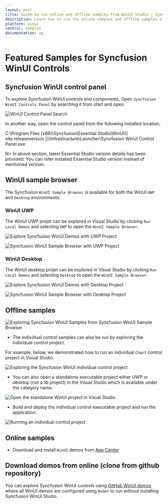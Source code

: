 ```yaml
---
layout: post
title: Guide to run online and offline samples from WinUI Studio | Syncfusion
description: Learn how to run the online samples and offline samples of Syncfusion Essential Studio WinUI controls and components.
platform: winui
control: Samples
documentation: ug
---
```


# Featured Samples for Syncfusion WinUI Controls

## Syncfusion WinUI control panel

To explore Syncfusion WinUI controls and components, Open `Syncfusion WinUI Controls Panel` by searching it from start and open. 

![WinUI Control Panel Search](Guide-to-run-the-samples-images/winui-control-panel-search.png)

In another way, open the control panel from the following installed location,

C:\Program Files (x86)\Syncfusion\Essential Studio\WinUI\{{ site.releaseversion }}\Infrastructure\Launcher\Syncfusion WinUI Control Panel.exe 

N> In above section, latest Essential Studio version details has been provided. You can refer installed Essential Studio version instead of mentioned version.

## WinUI sample browser

The Syncfusion `WinUI Sample Browser` is available for both the WinUI `UWP` and `Desktop` environments.

### WinUI UWP

The WinUI UWP projet can be explored in Visual Studio by clicking `Run Local Demos` and selecting `UWP` to open the `WinUI Sample Browser`.

![Explore Syncfusion WinUI Demos with UWP Project](Guide-to-run-the-samples-images/exploring-winui-uwp-sample-browser.png)

![Syncfusion WinUI Sample Browser with UWP Project](Guide-to-run-the-samples-images/syncfusion-winui-uwp-sample-browser.png)

### WinUI Desktop

The WinUI desktop projet can be explored in Visual Studio by clicking `Run Local Demos` and selecting `Desktop` to open the `WinUI Sample Browser`.
 
 ![Explore Syncfusion WinUI Demos with Desktop Project](Guide-to-run-the-samples-images/exploring-winui-desktop-sample-browser.png)

![Syncfusion WinUI Sample Browser with Desktop Project](Guide-to-run-the-samples-images/syncfusion-winui-desktop-sample-browser.png)

## Offline samples

![Exploring Syncfusion WinUI Samples from Syncfusion WinUI Sample Browser](Guide-to-run-the-samples-images/exploring-syncfusion-winui-samples-from-sb.png)

* The individual control samples can also be run by exploring the individual control project.

For example, below, we demonstrated how to run an individual `Chart` control project in Visual Studio.

![Exploring the Syncfusion WinUI individual control project](Guide-to-run-the-samples-images/exploring-individual-control-project.png)

* You can also open a standalone executable project either UWP or desktop (not a lib project) in the Visual Studio which is available under the category name.

 ![Open the standalone WinUI project in Visual Studio](Guide-to-run-the-samples-images/open-standalone-winui-project-in-visual-studio.png)

* Build and deploy the individual control executable project and run the application.

![Running an individual control project](Guide-to-run-the-samples-images/run-induvidual-control-project.png)  

## Online samples

* Download and install `WinUI` demos from [App Center](https://install.appcenter.ms/orgs/syncfusion-demos/apps/winui-demos/distribution_groups/release).

## Download demos from online (clone from github repository)

You can explore Syncfusion WinUI controls using [GitHub WinUI demos](https://github.com/syncfusion/winui-demos) where all WinUI demos are configured using `NuGet` to run without installing Syncfusion WinUI Studio.